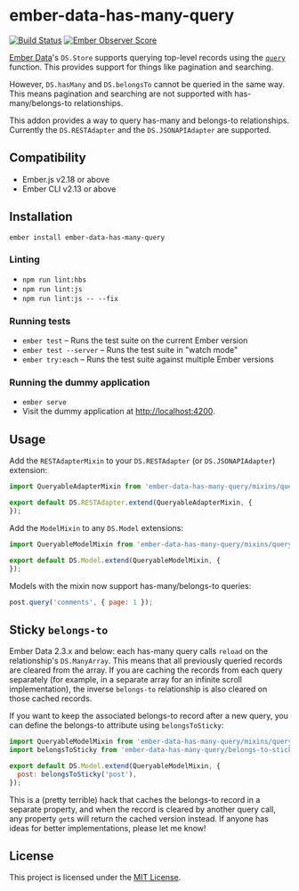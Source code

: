 # ember-data-has-many-query
[![Build Status](https://travis-ci.org/mdehoog/ember-data-has-many-query.svg?branch=master)](https://travis-ci.org/mdehoog/ember-data-has-many-query) [![Ember Observer Score](http://emberobserver.com/badges/ember-data-has-many-query.svg)](http://emberobserver.com/addons/ember-data-has-many-query)

[Ember Data](https://github.com/emberjs/data)'s `DS.Store` supports querying top-level records using the
[`query`](http://emberjs.com/api/data/classes/DS.Store.html#method_query) function. This provides support
for things like pagination and searching.

However, `DS.hasMany` and `DS.belongsTo` cannot be queried in the same way. This means pagination and searching are not
supported with has-many/belongs-to relationships.

This addon provides a way to query has-many and belongs-to relationships. Currently the `DS.RESTAdapter` and the
`DS.JSONAPIAdapter` are supported.

## Compatibility

* Ember.js v2.18 or above
* Ember CLI v2.13 or above


## Installation

`ember install ember-data-has-many-query`

### Linting

* `npm run lint:hbs`
* `npm run lint:js`
* `npm run lint:js -- --fix`

### Running tests

* `ember test` – Runs the test suite on the current Ember version
* `ember test --server` – Runs the test suite in "watch mode"
* `ember try:each` – Runs the test suite against multiple Ember versions

### Running the dummy application

* `ember serve`
* Visit the dummy application at [http://localhost:4200](http://localhost:4200).

## Usage

Add the `RESTAdapterMixin` to your `DS.RESTAdapter` (or `DS.JSONAPIAdapter`) extension:

```javascript
import QueryableAdapterMixin from 'ember-data-has-many-query/mixins/queryable-adapter';

export default DS.RESTAdapter.extend(QueryableAdapterMixin, {
});
```

Add the `ModelMixin` to any `DS.Model` extensions:

```javascript
import QueryableModelMixin from 'ember-data-has-many-query/mixins/queryable-model';

export default DS.Model.extend(QueryableModelMixin, {
});
```

Models with the mixin now support has-many/belongs-to queries:

```javascript
post.query('comments', { page: 1 });
```

## Sticky `belongs-to`

Ember Data 2.3.x and below: each has-many query calls `reload` on the relationship's `DS.ManyArray`. This means that all previously
queried records are cleared from the array. If you are caching the records from each query separately
(for example, in a separate array for an infinite scroll implementation), the inverse `belongs-to`
relationship is also cleared on those cached records.

If you want to keep the associated belongs-to record after a new query, you can define the belongs-to
attribute using `belongsToSticky`:

```javascript
import QueryableModelMixin from 'ember-data-has-many-query/mixins/queryable-model';
import belongsToSticky from 'ember-data-has-many-query/belongs-to-sticky';

export default DS.Model.extend(QueryableModelMixin, {
  post: belongsToSticky('post'),
});
```

This is a (pretty terrible) hack that caches the belongs-to record in a separate property, and when the
record is cleared by another query call, any property `get`s will return the cached version instead. If
anyone has ideas for better implementations, please let me know!

## License
This project is licensed under the [MIT License](LICENSE.md).
